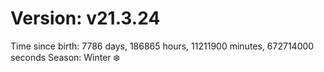 # Version: v21.3.24
Time since birth: 7786 days, 186865 hours, 11211900 minutes, 672714000 seconds
Season: Winter ❄️
